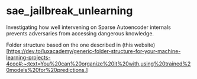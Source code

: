 # sae_jailbreak_unlearning
 Investigating how well intervening on Sparse Autoencoder internals prevents adversaries from accessing dangerous knowledge.

Folder structure based on the one described in (this website)[https://dev.to/luxacademy/generic-folder-structure-for-your-machine-learning-projects-4coe#:~:text=You%20can%20organize%20it%20with,using%20trained%20models%20for%20predictions.]